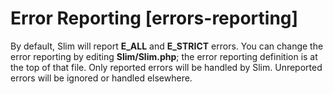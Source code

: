 # Error Reporting [errors-reporting] #

By default, Slim will report **E\_ALL** and **E\_STRICT** errors. You can change the error reporting by editing **Slim/Slim.php**; the error reporting definition is at the top of that file. Only reported errors will be handled by Slim. Unreported errors will be ignored or handled elsewhere.
